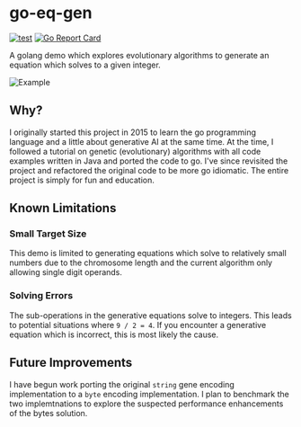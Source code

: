 # go-eq-gen

[![test](https://github.com/github/docs/actions/workflows/test.yml/badge.svg?branch=main)](https://github.com/mwillfox/go-eq-gen/actions/workflows/test.yml)
[![Go Report Card](https://goreportcard.com/badge/github.com/mwillfox/go-eq-gen)](https://goreportcard.com/report/github.com/mwillfox/go-eq-gen)

A golang demo which explores evolutionary algorithms to generate an equation which
solves to a given integer.

![Example](https://github.com/mwillfox/go-eq-gen/blob/main/doc/example.gif)

## Why?

I originally started this project in 2015 to learn the go programming language and a
little about generative AI at the same time. At the time, I followed a tutorial on
genetic (evolutionary) algorithms with all code examples written in Java and ported
the code to go. I've since revisited the project and refactored the original code to
be more go idiomatic. The entire project is simply for fun and education.

## Known Limitations

### Small Target Size

This demo is limited to generating equations which solve to relatively small numbers
due to the chromosome length and the current algorithm only allowing single digit
operands.

### Solving Errors

The sub-operations in the generative equations solve to
integers. This leads to potential situations where `9 / 2 = 4`. If you encounter
a generative equation which is incorrect, this is most likely the cause.

## Future Improvements

I have begun work porting the original `string` gene encoding implementation to a `byte`
encoding implementation. I plan to benchmark the two implemtnations to explore the suspected
performance enhancements of the bytes solution.
